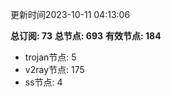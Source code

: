 更新时间2023-10-11 04:13:06

**总订阅: 73**
**总节点: 693**
**有效节点: 184**
- trojan节点: 5
- v2ray节点: 175
- ss节点: 4
